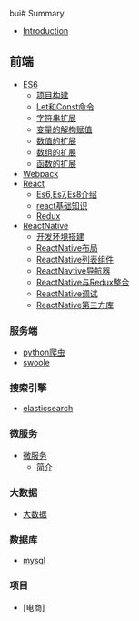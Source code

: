 bui# Summary

* [Introduction](README.md)

## 前端
* [ES6](ES6/README.md)
  - [项目构建](ES6/项目构建.md)
  - [Let和Const命令](ES6/Let和Const命令.md)
  - [字符串扩展](ES6/字符串扩展.md)
  - [变量的解构赋值](ES6/变量的解构赋值.md)
  - [数值的扩展](ES6/数值的扩展.md)
  - [数组的扩展](ES6/数组的扩展.md)
  - [函数的扩展](ES6/函数的扩展.md)
* [Webpack](Webpack/README.md)
* [React](React/README.md)
  * [Es6,Es7,Es8介绍](React/Es6,Es7,Es8介绍.md)
  * [react基础知识](React/react基础知识.md)
  - [Redux](React/Redux.md)
* [ReactNative](ReactNative/README.md)
  * [开发环境搭建](ReactNative/开发环境搭建.md)
  * [ReactNative布局](ReactNative/React-Native布局.md)
  * [ReactNative列表组件](ReactNative/ReactNative列表.md)
  * [ReactNavtive导航器](ReactNative/ReactNavigation导航器.md)
  * [ReactNative与Redux整合](ReactNative/ReactNative与Redux整合.md)
  * [ReactNative调试](ReactNative/调试.md)
  * [ReactNative第三方库](ReactNative/ReactNative第三方库.md)



### 服务端
* [python爬虫]()
* [swoole]()

### 搜索引擎
* [elasticsearch]()

### 微服务
* [微服务](微服务/README.md)
  * [简介](微服务/快速入门整理.md)

### 大数据
* [大数据]()

### 数据库
* [mysql]()


### 项目
* [电商]
